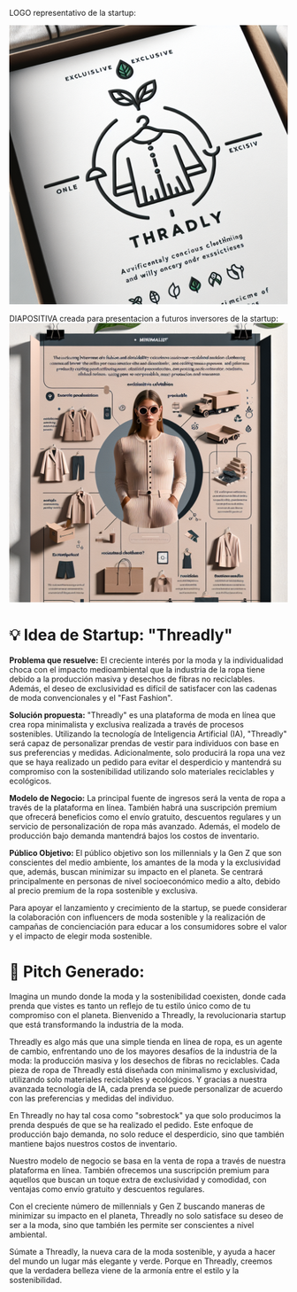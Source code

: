 LOGO representativo de la startup:

![ ](https://github.com/DiegoBacigalupo/Generacion_de_prompts_PF/blob/main/img-f85b7AhKXyDWEUBKinYzBAmQ.png)

 DIAPOSITIVA creada para presentacion a futuros inversores de la startup: 
![ ](https://github.com/DiegoBacigalupo/Generacion_de_prompts_PF/blob/main/img-vH5jctKmW6tR2bW2zg0dAJbS.png)


# 💡 Idea de Startup: "Threadly"


__Problema que resuelve:__
El creciente interés por la moda y la individualidad choca con el impacto medioambiental que la industria de la ropa tiene debido a la producción masiva y desechos de fibras no reciclables. Además, el deseo de exclusividad es difícil de satisfacer con las cadenas de moda convencionales y el "Fast Fashion".


__Solución propuesta:__
"Threadly" es una plataforma de moda en línea que crea ropa minimalista y exclusiva realizada a través de procesos sostenibles. Utilizando la tecnología de Inteligencia Artificial (IA), "Threadly" será capaz de personalizar prendas de vestir para individuos con base en sus preferencias y medidas. Adicionalmente, solo producirá la ropa una vez que se haya realizado un pedido para evitar el desperdicio y mantendrá su compromiso con la sostenibilidad utilizando solo materiales reciclables y ecológicos.


__Modelo de Negocio:__
La principal fuente de ingresos será la venta de ropa a través de la plataforma en línea. También habrá una suscripción premium que ofrecerá beneficios como el envío gratuito, descuentos regulares y un servicio de personalización de ropa más avanzado. Además, el modelo de producción bajo demanda mantendrá bajos los costos de inventario.


__Público Objetivo:__
El público objetivo son los millennials y la Gen Z que son conscientes del medio ambiente, los amantes de la moda y la exclusividad que, además, buscan minimizar su impacto en el planeta. Se centrará principalmente en personas de nivel socioeconómico medio a alto, debido al precio premium de la ropa sostenible y exclusiva.

Para apoyar el lanzamiento y crecimiento de la startup, se puede considerar la colaboración con influencers de moda sostenible y la realización de campañas de concienciación para educar a los consumidores sobre el valor y el impacto de elegir moda sostenible.




# 📢 Pitch Generado: 
Imagina un mundo donde la moda y la sostenibilidad coexisten, donde cada prenda que vistes es tanto un reflejo de tu estilo único como de tu compromiso con el planeta. Bienvenido a Threadly, la revolucionaria startup que está transformando la industria de la moda.

Threadly es algo más que una simple tienda en línea de ropa, es un agente de cambio, enfrentando uno de los mayores desafíos de la industria de la moda: la producción masiva y los desechos de fibras no reciclables. Cada pieza de ropa de Threadly está diseñada con minimalismo y exclusividad, utilizando solo materiales reciclables y ecológicos. Y gracias a nuestra avanzada tecnología de IA, cada prenda se puede personalizar de acuerdo con las preferencias y medidas del individuo.

En Threadly no hay tal cosa como "sobrestock" ya que solo producimos la prenda después de que se ha realizado el pedido. Este enfoque de producción bajo demanda, no solo reduce el desperdicio, sino que también mantiene bajos nuestros costos de inventario.

Nuestro modelo de negocio se basa en la venta de ropa a través de nuestra plataforma en línea. También ofrecemos una suscripción premium para aquellos que buscan un toque extra de exclusividad y comodidad, con ventajas como envío gratuito y descuentos regulares.

Con el creciente número de millennials y Gen Z buscando maneras de minimizar su impacto en el planeta, Threadly no solo satisface su deseo de ser a la moda, sino que también les permite ser conscientes a nivel ambiental.

Súmate a Threadly, la nueva cara de la moda sostenible, y ayuda a hacer del mundo un lugar más elegante y verde. Porque en Threadly, creemos que la verdadera belleza viene de la armonía entre el estilo y la sostenibilidad.
